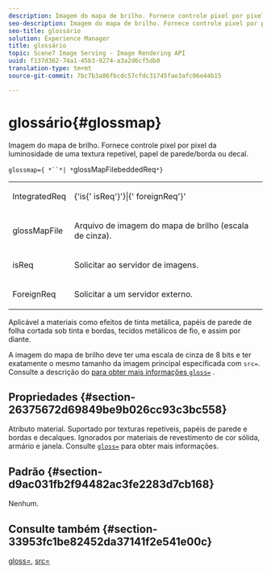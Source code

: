```yaml
---
description: Imagem do mapa de brilho. Fornece controle pixel por pixel da luminosidade de uma textura repetível, papel de parede/borda ou decal.
seo-description: Imagem do mapa de brilho. Fornece controle pixel por pixel da luminosidade de uma textura repetível, papel de parede/borda ou decal.
seo-title: glossário
solution: Experience Manager
title: glossário
topic: Scene7 Image Serving - Image Rendering API
uuid: f137d362-74a1-45b3-9274-a3a2d6cf5db0
translation-type: tm+mt
source-git-commit: 7bc7b3a86fbcdc57cfdc31745fae3afc06e44b15

---
```



# glossário{#glossmap}

Imagem do mapa de brilho. Fornece controle pixel por pixel da luminosidade de uma textura repetível, papel de parede/borda ou decal.

`glossmap={ *``*| *`glossMapFilebeddedReq`*}`

<table id="simpletable_6AFC3DEB61D647339525C7CFFA052608"> 
 <tr class="strow"> 
  <td class="stentry"> <p><span class="codeph"> <span class="varname"> IntegratedReq</span></span> </p></td> 
  <td class="stentry"> <p><span class="codeph">{'is{'<span class="varname"> isReq</span>'}'}|{'<span class="varname"> foreignReq</span>'}' </span> </p></td> 
 </tr> 
 <tr class="strow"> 
  <td class="stentry"> <p><span class="codeph"> <span class="varname"> glossMapFile</span></span> </p></td> 
  <td class="stentry"> <p>Arquivo de imagem do mapa de brilho (escala de cinza). </p></td> 
 </tr> 
 <tr class="strow"> 
  <td class="stentry"> <p><span class="codeph"> <span class="varname"> isReq</span></span> </p></td> 
  <td class="stentry"> <p>Solicitar ao servidor de imagens. </p></td> 
 </tr> 
 <tr class="strow"> 
  <td class="stentry"> <p><span class="codeph"> <span class="varname"> ForeignReq </span></span> </p></td> 
  <td class="stentry"> <p>Solicitar a um servidor externo. </p></td> 
 </tr> 
</table>

Aplicável a materiais como efeitos de tinta metálica, papéis de parede de folha cortada sob tinta e bordas, tecidos metálicos de fio, e assim por diante.

A imagem do mapa de brilho deve ter uma escala de cinza de 8 bits e ter exatamente o mesmo tamanho da imagem principal especificada com `src=`. Consulte a descrição do [ para obter mais informações `gloss=`](../../../../../ir-api/http-protocol/image-rendering-api-ref/c-ir-http-protocol-ref/c-ir-http-protocol-command-reference/r-ir-http-gloss.md#reference-325aef2ee51e4e1584a06047427340ca) .

## Propriedades {#section-26375672d69849be9b026cc93c3bc558}

Atributo material. Suportado por texturas repetíveis, papéis de parede e bordas e decalques. Ignorados por materiais de revestimento de cor sólida, armário e janela. Consulte [ `gloss=`](../../../../../ir-api/http-protocol/image-rendering-api-ref/c-ir-http-protocol-ref/c-ir-http-protocol-command-reference/r-ir-http-gloss.md#reference-325aef2ee51e4e1584a06047427340ca) para obter mais informações.

## Padrão {#section-d9ac031fb2f94482ac3fe2283d7cb168}

Nenhum.

## Consulte também {#section-33953fc1be82452da37141f2e541e00c}

[gloss=](../../../../../ir-api/http-protocol/image-rendering-api-ref/c-ir-http-protocol-ref/c-ir-http-protocol-command-reference/r-ir-http-gloss.md#reference-325aef2ee51e4e1584a06047427340ca), [src=](../../../../../ir-api/http-protocol/image-rendering-api-ref/c-ir-http-protocol-ref/c-ir-http-protocol-command-reference/r-ir-src.md#reference-62c98abad22149d68d405ed6aaff8272)
